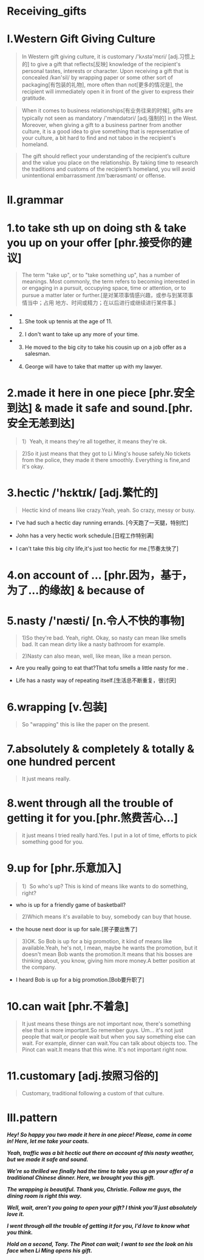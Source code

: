 # Receiving_gifts

# I.Western Gift Giving Culture
> In Western gift giving culture, it is customary /'kʌstə'mɛri/ [adj.习惯上的] to give a gift that reflects[反映] knowledge of the recipient's personal tastes, interests or character. Upon receiving a gift that is concealed /kən'sil/ by wrapping paper or some other sort of packaging[有包装的礼物], more often than not[更多的情况是], the recipient will immediately open it in front of the giver to express their gratitude. 

> When it comes to business relationships[有业务往来的时候], gifts are typically not seen as mandatory /'mændətɔri/ [adj.强制的] in the West. Moreover, when giving a gift to a business partner from another culture, it is a good idea to give something that is representative of your culture, a bit hard to find and not taboo in the recipient's homeland. 

> The gift should reflect your understanding of the recipient’s culture and the value you place on the relationship. By taking time to research the traditions and customs of the recipient’s homeland, you will avoid unintentional embarrassment /ɪm'bærəsmənt/ or offense. 

# II.grammar
# 1.to take sth up on doing sth  & take you up on your offer [phr.接受你的建议]
> The term "take up", or to "take something up", has a number of meanings. Most commonly, the term refers to becoming interested in or engaging in a pursuit, occupying space, time or attention, or to pursue a matter later or further.[是对某项事情感兴趣，或参与到某项事情当中；占用 地方、时间或精力；在以后进行或继续进行某件事.]

- 1. She took up tennis at the age of 11.

- 2. I don't want to take up any more of your time.

- 3. He moved to the big city to take his cousin up on a job offer as a salesman.

- 4. George will have to take that matter up with my lawyer.

# 2.made it here in one piece [phr.安全到达] & made it safe and sound.[phr.安全无恙到达]
> 1）Yeah, it means they're all together, it means they're ok.

> 2)So it just means that they got to Li Ming's house safely.No tickets from the police, they made it there smoothly. Everything is fine,and it's okay.

# 3.hectic /'hɛktɪk/ [adj.繁忙的]
> Hectic kind of means like crazy.Yeah, yeah. So crazy, messy or busy. 

- I've had such a hectic day running errands. [今天跑了一天腿，特别忙]

- John has a very hectic work schedule.[日程工作特别满]

- I can't take this big city life,it's just too hectic for me.[节奏太快了]

# 4.on account of ... [phr.因为，基于，为了...的缘故] & because of 

# 5.nasty /'næsti/ [n.令人不快的事物]
> 1)So they're bad. Yeah, right. Okay, so nasty can mean like smells bad. It can mean dirty like a nasty bathroom for example.

> 2)Nasty can also mean, well, like mean, like a mean person.

- Are you really going to eat that?That tofu smells a little nasty for me .

- Life has a nasty way of repeating itself.[生活总不断重复，很讨厌]

# 6.wrapping [v.包装]
> So "wrapping" this is like the paper on the present.

# 7.absolutely & completely & totally & one hundred percent
> It just means really.

# 8.went through all the trouble of getting it for you.[phr.煞费苦心...]
> it just means I tried really hard.Yes. I put in a lot of time, efforts to pick something good for you.

# 9.up for [phr.乐意加入]
> 1）So who's up? This is kind of means like wants to do something, right?

- who is up for a friendly game of basketball?

> 2)Which means it's available to buy, somebody can buy that house.

- the house next door is up for sale.[房子要出售了]

> 3)OK. So Bob is up for a big promotion, it kind of means like available.Yeah, he's not, I mean, maybe he wants the promotion, but it doesn't mean Bob wants the promotion.It means that his bosses are thinking about, you know, giving him more money.A better position at the company.

- I heard Bob is up for a big promotion.[Bob要升职了]

# 10.can wait [phr.不着急]
> It just means these things are not important now, there's something else that is more important.So remember guys. Um… it's not just people that wait,or people wait but when you say something else can wait. For example, dinner can wait.You can talk about objects too. The Pinot can wait.It means that this wine. It's not important right now.

# 11.customary [adj.按照习俗的]
> Customary, traditional following a custom of that culture.

# III.pattern
***Hey! So happy you two made it here in one piece! Please, come in come in! Here, let me take your coats.***

***Yeah, traffic was a bit hectic out there on account of this nasty weather, but we made it safe and sound.***

***We’re so thrilled we finally had the time to take you up on your offer of a traditional Chinese dinner. Here, we brought you this gift.***

***The wrapping is beautiful. Thank you, Christie. Follow me guys, the dining room is right this way.***

***Well, wait, aren’t you going to open your gift? I think you’ll just absolutely love it.***

***I went through all the trouble of getting it for you, I’d love to know what you think.***

***Hold on a second, Tony. The Pinot can wait; I want to see the look on his face when Li Ming opens his gift.***









